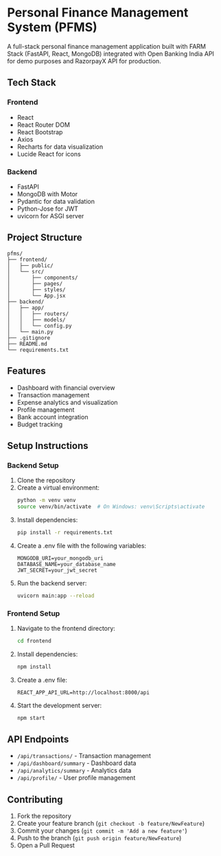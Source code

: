 # Personal Finance Management System (PFMS)

A full-stack personal finance management application built with FARM Stack (FastAPI, React, MongoDB) integrated with Open Banking India API for demo purposes and RazorpayX API for production.

## Tech Stack

### Frontend
- React
- React Router DOM
- React Bootstrap
- Axios
- Recharts for data visualization
- Lucide React for icons

### Backend
- FastAPI
- MongoDB with Motor
- Pydantic for data validation
- Python-Jose for JWT
- uvicorn for ASGI server

## Project Structure
```
pfms/
├── frontend/
│   ├── public/
│   └── src/
│       ├── components/
│       ├── pages/
│       ├── styles/
│       └── App.jsx
├── backend/
│   ├── app/
│   │   ├── routers/
│   │   ├── models/
│   │   └── config.py
│   └── main.py
├── .gitignore
├── README.md
└── requirements.txt
```

## Features
- Dashboard with financial overview
- Transaction management
- Expense analytics and visualization
- Profile management
- Bank account integration
- Budget tracking

## Setup Instructions

### Backend Setup
1. Clone the repository
2. Create a virtual environment:
   ```bash
   python -m venv venv
   source venv/bin/activate  # On Windows: venv\Scripts\activate
   ```
3. Install dependencies:
   ```bash
   pip install -r requirements.txt
   ```
4. Create a .env file with the following variables:
   ```
   MONGODB_URI=your_mongodb_uri
   DATABASE_NAME=your_database_name
   JWT_SECRET=your_jwt_secret
   ```
5. Run the backend server:
   ```bash
   uvicorn main:app --reload
   ```

### Frontend Setup
1. Navigate to the frontend directory:
   ```bash
   cd frontend
   ```
2. Install dependencies:
   ```bash
   npm install
   ```
3. Create a .env file:
   ```
   REACT_APP_API_URL=http://localhost:8000/api
   ```
4. Start the development server:
   ```bash
   npm start
   ```

## API Endpoints
- `/api/transactions/` - Transaction management
- `/api/dashboard/summary` - Dashboard data
- `/api/analytics/summary` - Analytics data
- `/api/profile/` - User profile management

## Contributing
1. Fork the repository
2. Create your feature branch (`git checkout -b feature/NewFeature`)
3. Commit your changes (`git commit -m 'Add a new feature'`)
4. Push to the branch (`git push origin feature/NewFeature`)
5. Open a Pull Request